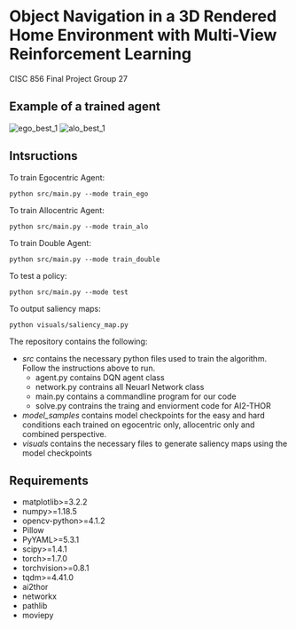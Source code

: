 # Object Navigation in a 3D Rendered Home Environment with Multi-View Reinforcement Learning
CISC 856 Final Project
Group 27


## Example of a trained agent
![ego_best_1](https://user-images.githubusercontent.com/14166685/115815051-4155ed80-a3c4-11eb-964d-9fee9e6e31fa.gif)
![alo_best_1](https://user-images.githubusercontent.com/14166685/115814969-18cdf380-a3c4-11eb-91e0-06e6e0f59b76.gif)

## Intsructions
To train Egocentric Agent:
```
python src/main.py --mode train_ego
```
To train Allocentric Agent:
```
python src/main.py --mode train_alo
```
To train Double Agent:
```
python src/main.py --mode train_double
```
To test a policy:
```
python src/main.py --mode test
```
To output saliency maps:
```
python visuals/saliency_map.py
```

The repository contains the following:
- _src_ contains the necessary python files used to train the algorithm. Follow the instructions above to run. 
  -  agent.py contains DQN agent class
  -  network.py contrains all Neuarl Network class
  -  main.py contains a commandline program for our code
  -  solve.py contrains the traing and enviorment code for AI2-THOR
- _model_samples_ contains model checkpoints for the easy and hard conditions each trained on egocentric only, allocentric only and combined perspective.
- _visuals_ contains the necessary files to generate saliency maps using the model checkpoints 

## Requirements
- matplotlib>=3.2.2
- numpy>=1.18.5
- opencv-python>=4.1.2
- Pillow
- PyYAML>=5.3.1
- scipy>=1.4.1
- torch>=1.7.0
- torchvision>=0.8.1
- tqdm>=4.41.0
- ai2thor
- networkx
- pathlib
- moviepy


